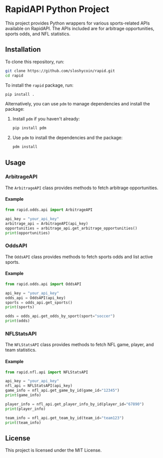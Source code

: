 # RapidAPI Python Project

This project provides Python wrappers for various sports-related APIs available on RapidAPI. The APIs included are for arbitrage opportunities, sports odds, and NFL statistics.

## Installation

To clone this repository, run:

```bash
git clone https://github.com/sloshycoin/rapid.git
cd rapid
```

To install the `rapid` package, run:

```bash
pip install .
```

Alternatively, you can use `pdm` to manage dependencies and install the package:

1. Install `pdm` if you haven't already:

    ```bash
    pip install pdm
    ```

2. Use `pdm` to install the dependencies and the package:

    ```bash
    pdm install
    ```

## Usage

### ArbitrageAPI

The `ArbitrageAPI` class provides methods to fetch arbitrage opportunities.

#### Example

```python
from rapid.odds.api import ArbitrageAPI

api_key = "your_api_key"
arbitrage_api = ArbitrageAPI(api_key)
opportunities = arbitrage_api.get_arbitrage_opportunities()
print(opportunities)
```

### OddsAPI

The `OddsAPI` class provides methods to fetch sports odds and list active sports.

#### Example

```python
from rapid.odds.api import OddsAPI

api_key = "your_api_key"
odds_api = OddsAPI(api_key)
sports = odds_api.get_sports()
print(sports)

odds = odds_api.get_odds_by_sport(sport="soccer")
print(odds)
```

### NFLStatsAPI

The `NFLStatsAPI` class provides methods to fetch NFL game, player, and team statistics.

#### Example

```python
from rapid.nfl.api import NFLStatsAPI

api_key = "your_api_key"
nfl_api = NFLStatsAPI(api_key)
game_info = nfl_api.get_game_by_id(game_id="12345")
print(game_info)

player_info = nfl_api.get_player_info_by_id(player_id="67890")
print(player_info)

team_info = nfl_api.get_team_by_id(team_id="team123")
print(team_info)
```

## License

This project is licensed under the MIT License.
